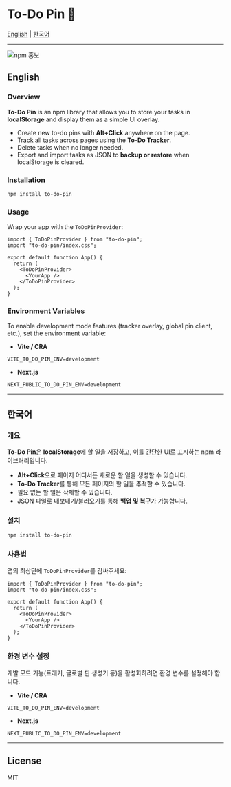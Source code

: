# To-Do Pin 📌

[English](#english) | [한국어](#korean)

---

![npm 홍보](https://github.com/user-attachments/assets/9bef687a-56e1-4a8b-8638-2d85705d3641)


## English

### Overview
**To-Do Pin** is an npm library that allows you to store your tasks in **localStorage** and display them as a simple UI overlay.  
- Create new to-do pins with **Alt+Click** anywhere on the page.  
- Track all tasks across pages using the **To-Do Tracker**.  
- Delete tasks when no longer needed.  
- Export and import tasks as JSON to **backup or restore** when localStorage is cleared.  

### Installation
```bash
npm install to-do-pin
```

### Usage
Wrap your app with the `ToDoPinProvider`:

```tsx
import { ToDoPinProvider } from "to-do-pin";
import "to-do-pin/index.css";

export default function App() {
  return (
    <ToDoPinProvider>
      <YourApp />
    </ToDoPinProvider>
  );
}
```

### Environment Variables
To enable development mode features (tracker overlay, global pin client, etc.), set the environment variable:

- **Vite / CRA**
```env
VITE_TO_DO_PIN_ENV=development
```

- **Next.js**
```env
NEXT_PUBLIC_TO_DO_PIN_ENV=development
```

---

## 한국어

### 개요
**To-Do Pin**은 **localStorage**에 할 일을 저장하고, 이를 간단한 UI로 표시하는 npm 라이브러리입니다.  
- **Alt+Click**으로 페이지 어디서든 새로운 할 일을 생성할 수 있습니다.  
- **To-Do Tracker**를 통해 모든 페이지의 할 일을 추적할 수 있습니다.  
- 필요 없는 할 일은 삭제할 수 있습니다.  
- JSON 파일로 내보내기/불러오기를 통해 **백업 및 복구**가 가능합니다.  

### 설치
```bash
npm install to-do-pin
```

### 사용법
앱의 최상단에 `ToDoPinProvider`를 감싸주세요:

```tsx
import { ToDoPinProvider } from "to-do-pin";
import "to-do-pin/index.css";

export default function App() {
  return (
    <ToDoPinProvider>
      <YourApp />
    </ToDoPinProvider>
  );
}
```

### 환경 변수 설정
개발 모드 기능(트래커, 글로벌 핀 생성기 등)을 활성화하려면 환경 변수를 설정해야 합니다.

- **Vite / CRA**
```env
VITE_TO_DO_PIN_ENV=development
```

- **Next.js**
```env
NEXT_PUBLIC_TO_DO_PIN_ENV=development
```

---

## License
MIT
